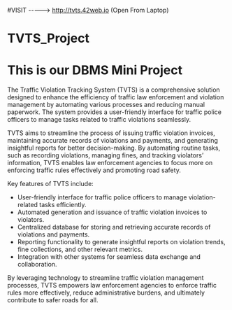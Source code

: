 #VISIT -----> http://tvts.42web.io (Open From Laptop)
# TVTS_Project
# This is our DBMS Mini Project

The Traffic Violation Tracking System (TVTS) is a comprehensive solution designed to enhance the
efficiency of traffic law enforcement and violation management by automating various processes and
reducing manual paperwork. The system provides a user-friendly interface for traffic police officers
to manage tasks related to traffic violations seamlessly.

TVTS aims to streamline the process of issuing traffic violation invoices, maintaining accurate
records of violations and payments, and generating insightful reports for better decision-making.
By automating routine tasks, such as recording violations, managing fines, and tracking violators’
information, TVTS enables law enforcement agencies to focus more on enforcing traffic rules
effectively and promoting road safety.

Key features of TVTS include:
- User-friendly interface for traffic police officers to manage violation-related tasks efficiently.
- Automated generation and issuance of traffic violation invoices to violators.
- Centralized database for storing and retrieving accurate records of violations and payments.
- Reporting functionality to generate insightful reports on violation trends, fine collections, and other
relevant metrics.
- Integration with other systems for seamless data exchange and collaboration.

By leveraging technology to streamline traffic violation management processes, TVTS empowers
law enforcement agencies to enforce traffic rules more effectively, reduce administrative burdens, and
ultimately contribute to safer roads for all.


